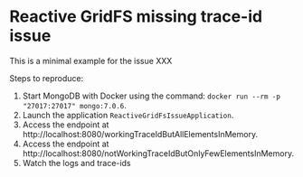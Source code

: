 # Reactive GridFS missing trace-id issue

This is a minimal example for the issue XXX

Steps to reproduce:

1. Start MongoDB with Docker using the command: ``docker run --rm -p "27017:27017" mongo:7.0.6``.
2. Launch the application ``ReactiveGridFsIssueApplication``.
3. Access the endpoint at http://localhost:8080/workingTraceIdButAllElementsInMemory.
4. Access the endpoint at http://localhost:8080/notWorkingTraceIdButOnlyFewElementsInMemory. 
5. Watch the logs and trace-ids